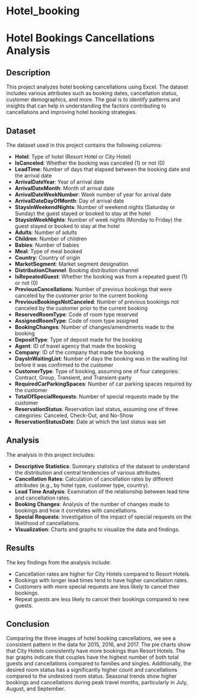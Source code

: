 # Hotel_booking

# Hotel Bookings Cancellations Analysis

## Description

This project analyzes hotel booking cancellations using Excel. The dataset includes various attributes such as booking dates, cancellation status, customer demographics, and more. The goal is to identify patterns and insights that can help in understanding the factors contributing to cancellations and improving hotel booking strategies.

## Dataset

The dataset used in this project contains the following columns:
- **Hotel**: Type of hotel (Resort Hotel or City Hotel)
- **IsCanceled**: Whether the booking was canceled (1) or not (0)
- **LeadTime**: Number of days that elapsed between the booking date and the arrival date
- **ArrivalDateYear**: Year of arrival date
- **ArrivalDateMonth**: Month of arrival date
- **ArrivalDateWeekNumber**: Week number of year for arrival date
- **ArrivalDateDayOfMonth**: Day of arrival date
- **StaysInWeekendNights**: Number of weekend nights (Saturday or Sunday) the guest stayed or booked to stay at the hotel
- **StaysInWeekNights**: Number of week nights (Monday to Friday) the guest stayed or booked to stay at the hotel
- **Adults**: Number of adults
- **Children**: Number of children
- **Babies**: Number of babies
- **Meal**: Type of meal booked
- **Country**: Country of origin
- **MarketSegment**: Market segment designation
- **DistributionChannel**: Booking distribution channel
- **IsRepeatedGuest**: Whether the booking was from a repeated guest (1) or not (0)
- **PreviousCancellations**: Number of previous bookings that were canceled by the customer prior to the current booking
- **PreviousBookingsNotCanceled**: Number of previous bookings not canceled by the customer prior to the current booking
- **ReservedRoomType**: Code of room type reserved
- **AssignedRoomType**: Code of room type assigned
- **BookingChanges**: Number of changes/amendments made to the booking
- **DepositType**: Type of deposit made for the booking
- **Agent**: ID of travel agency that made the booking
- **Company**: ID of the company that made the booking
- **DaysInWaitingList**: Number of days the booking was in the waiting list before it was confirmed to the customer
- **CustomerType**: Type of booking, assuming one of four categories: Contract, Group, Transient, and Transient-party
- **RequiredCarParkingSpaces**: Number of car parking spaces required by the customer
- **TotalOfSpecialRequests**: Number of special requests made by the customer
- **ReservationStatus**: Reservation last status, assuming one of three categories: Canceled, Check-Out, and No-Show
- **ReservationStatusDate**: Date at which the last status was set

## Analysis

The analysis in this project includes:
- **Descriptive Statistics**: Summary statistics of the dataset to understand the distribution and central tendencies of various attributes.
- **Cancellation Rates**: Calculation of cancellation rates by different attributes (e.g., by hotel type, customer type, country).
- **Lead Time Analysis**: Examination of the relationship between lead time and cancellation rates.
- **Booking Changes**: Analysis of the number of changes made to bookings and how it correlates with cancellations.
- **Special Requests**: Investigation of the impact of special requests on the likelihood of cancellations.
- **Visualization**: Charts and graphs to visualize the data and findings.

## Results

The key findings from the analysis include:
- Cancellation rates are higher for City Hotels compared to Resort Hotels.
- Bookings with longer lead times tend to have higher cancellation rates.
- Customers with more special requests are less likely to cancel their bookings.
- Repeat guests are less likely to cancel their bookings compared to new guests.

## Conclusion

Comparing the three images of hotel booking cancellations, we see a consistent pattern in the data for 2015, 2016, and 2017. The pie charts show that City Hotels consistently have more bookings than Resort Hotels. The bar graphs indicate that couples have the highest number of both total guests and cancellations compared to families and singles. Additionally, the desired room status has a significantly higher count and cancellations compared to the undesired room status. Seasonal trends show higher bookings and cancellations during peak travel months, particularly in July, August, and September.
